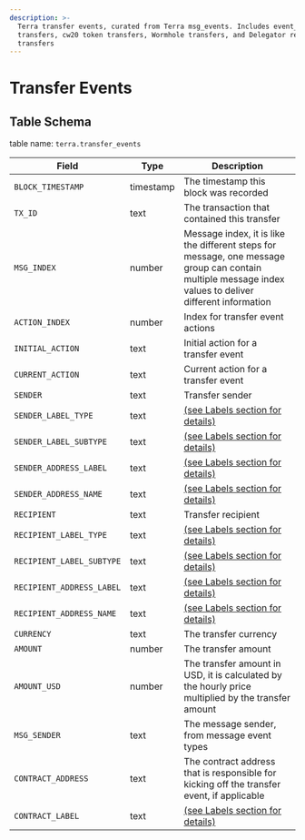 ```yaml
---
description: >-
  Terra transfer events, curated from Terra msg_events. Includes event_type
  transfers, cw20 token transfers, Wormhole transfers, and Delegator rewards
  transfers
---
```


# Transfer Events

## Table Schema

table name: `terra.transfer_events`

| Field                     | Type      | Description                                                                                                                                             |
| ------------------------- | --------- | ------------------------------------------------------------------------------------------------------------------------------------------------------- |
| `BLOCK_TIMESTAMP`         | timestamp | The timestamp this block was recorded                                                                                                                   |
| `TX_ID`                   | text      | The transaction that contained this transfer                                                                                                            |
| `MSG_INDEX`               | number    | Message index, it is like the different steps for message, one message group can contain multiple message index values to deliver different information |
| `ACTION_INDEX`            | number    | Index for transfer event actions                                                                                                                        |
| `INITIAL_ACTION`          | text      | Initial action for a transfer event                                                                                                                     |
| `CURRENT_ACTION`          | text      | Current action for a transfer event                                                                                                                     |
| `SENDER`                  | text      | Transfer sender                                                                                                                                         |
| `SENDER_LABEL_TYPE`       | text      | [(see Labels section for details)](../../../../labels/)                                                                                                 |
| `SENDER_LABEL_SUBTYPE`    | text      | [(see Labels section for details)](../../../../labels/)                                                                                                 |
| `SENDER_ADDRESS_LABEL`    | text      | [(see Labels section for details)](../../../../labels/)                                                                                                 |
| `SENDER_ADDRESS_NAME`     | text      | [(see Labels section for details)](../../../../labels/)                                                                                                 |
| `RECIPIENT`               | text      | Transfer recipient                                                                                                                                      |
| `RECIPIENT_LABEL_TYPE`    | text      | [(see Labels section for details)](../../../../labels/)                                                                                                 |
| `RECIPIENT_LABEL_SUBTYPE` | text      | [(see Labels section for details)](../../../../labels/)                                                                                                 |
| `RECIPIENT_ADDRESS_LABEL` | text      | [(see Labels section for details)](../../../../labels/)                                                                                                 |
| `RECIPIENT_ADDRESS_NAME`  | text      | [(see Labels section for details)](../../../../labels/)                                                                                                 |
| `CURRENCY`                | text      | The transfer currency                                                                                                                                   |
| `AMOUNT`                  | number    | The transfer amount                                                                                                                                     |
| `AMOUNT_USD`              | number    | The transfer amount in USD, it is calculated by the hourly price multiplied by the transfer amount                                                      |
| `MSG_SENDER`              | text      | The message sender, from message event types                                                                                                            |
| `CONTRACT_ADDRESS`        | text      | The contract address that is responsible for kicking off the transfer event, if applicable                                                              |
| `CONTRACT_LABEL`          | text      | [(see Labels section for details)](../../../../labels/)                                                                                                 |

